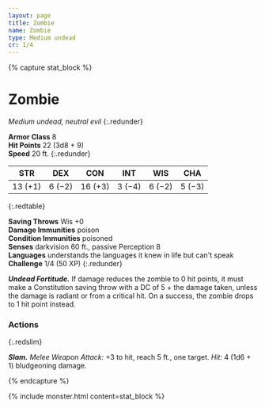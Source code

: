 ```yaml
---
layout: page
title: Zombie
name: Zombie
type: Medium undead
cr: 1/4
---
```


{% capture stat_block %}
# Zombie
_Medium undead, neutral evil_
{:.redunder}

**Armor Class** 8  
**Hit Points** 22 (3d8 + 9)  
**Speed** 20 ft.
{:.redunder}

| STR     | DEX    | CON     | INT    | WIS    | CHA    |
| ------- | ------ | ------- | ------ | ------ | ------ |
| 13 (+1) | 6 (−2) | 16 (+3) | 3 (−4) | 6 (−2) | 5 (−3) |
{:.redtable}

**Saving Throws** Wis +0  
**Damage Immunities** poison  
**Condition Immunities** poisoned  
**Senses** darkvision 60 ft., passive Perception 8  
**Languages** understands the languages it knew in life but can't speak  
**Challenge** 1/4 (50 XP)
{:.redunder}

**_Undead Fortitude._** If damage reduces the zombie to 0 hit points, it must make a Constitution saving throw with a DC of 5 + the damage taken, unless the damage is radiant or from a critical hit. On a success, the zombie drops to 1 hit point instead.

### Actions
{:.redslim}

**_Slam._** _Melee Weapon Attack:_ +3 to hit, reach 5 ft., one target. _Hit:_ 4 (1d6 + 1) bludgeoning damage.

{% endcapture %}

{% include monster.html content=stat_block %}
